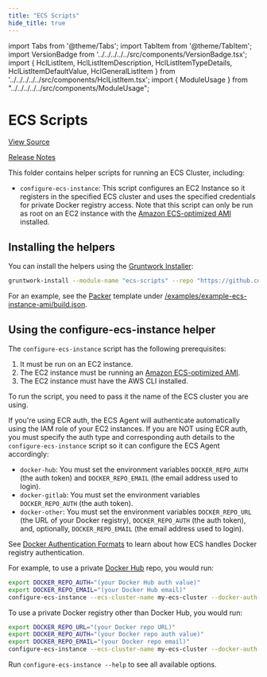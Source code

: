 ```yaml
---
title: "ECS Scripts"
hide_title: true
---
```


import Tabs from '@theme/Tabs';
import TabItem from '@theme/TabItem';
import VersionBadge from '../../../../../src/components/VersionBadge.tsx';
import { HclListItem, HclListItemDescription, HclListItemTypeDetails, HclListItemDefaultValue, HclGeneralListItem } from '../../../../../src/components/HclListItem.tsx';
import { ModuleUsage } from "../../../../../src/components/ModuleUsage";

<VersionBadge repoTitle="Amazon ECS" version="0.35.10" lastModifiedVersion="0.32.1"/>

# ECS Scripts

<a href="https://github.com/gruntwork-io/terraform-aws-ecs/tree/v0.35.10/modules/ecs-scripts" className="link-button" title="View the source code for this module in GitHub.">View Source</a>

<a href="https://github.com/gruntwork-io/terraform-aws-ecs/releases/tag/v0.32.1" className="link-button" title="Release notes for only versions which impacted this module.">Release Notes</a>

This folder contains helper scripts for running an ECS Cluster, including:

*   `configure-ecs-instance`: This script configures an EC2 Instance so it registers in the specified ECS cluster and
    uses the specified credentials for private Docker registry access. Note that this script can only be run as root on
    an EC2 instance with the [Amazon ECS-optimized AMI](https://aws.amazon.com/marketplace/pp/B00U6QTYI2/) installed.

## Installing the helpers

You can install the helpers using the [Gruntwork Installer](https://github.com/gruntwork-io/gruntwork-installer):

```bash
gruntwork-install --module-name "ecs-scripts" --repo "https://github.com/gruntwork-io/terraform-aws-ecs" --tag "0.0.1"
```

For an example, see the [Packer](https://www.packer.io/) template under [/examples/example-ecs-instance-ami/build.json](https://github.com/gruntwork-io/terraform-aws-ecs/tree/v0.35.10/examples/example-ecs-instance-ami/build.json).

## Using the configure-ecs-instance helper

The `configure-ecs-instance` script has the following prerequisites:

1.  It must be run on an EC2 instance.
2.  The EC2 instance must be running an [Amazon ECS-optimized AMI](https://aws.amazon.com/marketplace/pp/B00U6QTYI2/).
3.  The EC2 instance must have the AWS CLI installed.

To run the script, you need to pass it the name of the ECS cluster you are using.

If you're using ECR auth, the ECS Agent will authenticate automatically using the IAM role of your EC2 instances. If
you are NOT using ECR auth, you must specify the auth type and corresponding auth details to the
`configure-ecs-instance` script so it can configure the ECS Agent accordingly:

*   `docker-hub`: You must set the environment variables `DOCKER_REPO_AUTH` (the auth token) and `DOCKER_REPO_EMAIL`
    (the email address used to login).
*   `docker-gitlab`: You must set the environment variables `DOCKER_REPO_AUTH` (the auth token).
*   `docker-other`: You must set the environment variables `DOCKER_REPO_URL` (the URL of your Docker registry),
    `DOCKER_REPO_AUTH` (the auth token), and, optionally, `DOCKER_REPO_EMAIL` (the email address used to login).

See [Docker Authentication
Formats](http://docs.aws.amazon.com/AmazonECS/latest/developerguide/private-auth.html#docker-auth-formats) to learn
about how ECS handles Docker registry authentication.

For example, to use a private [Docker Hub](https://hub.docker.com/) repo, you would run:

```bash
export DOCKER_REPO_AUTH="(your Docker Hub auth value)"
export DOCKER_REPO_EMAIL="(your Docker Hub email)"
configure-ecs-instance --ecs-cluster-name my-ecs-cluster --docker-auth-type docker-hub
```

To use a private Docker registry other than Docker Hub, you would run:

```bash
export DOCKER_REPO_URL="(your Docker repo URL)"
export DOCKER_REPO_AUTH="(your Docker repo auth value)"
export DOCKER_REPO_EMAIL="(your Docker repo email)"
configure-ecs-instance --ecs-cluster-name my-ecs-cluster --docker-auth-type docker-hub
```

Run `configure-ecs-instance --help` to see all available options.


<!-- ##DOCS-SOURCER-START
{
  "originalSources": [
    "https://github.com/gruntwork-io/terraform-aws-ecs/tree/v0.35.10/modules/ecs-scripts/readme.md",
    "https://github.com/gruntwork-io/terraform-aws-ecs/tree/v0.35.10/modules/ecs-scripts/variables.tf",
    "https://github.com/gruntwork-io/terraform-aws-ecs/tree/v0.35.10/modules/ecs-scripts/outputs.tf"
  ],
  "sourcePlugin": "module-catalog-api",
  "hash": "adf5543bdde88c9a352b044495837372"
}
##DOCS-SOURCER-END -->
